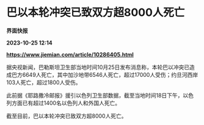# 巴以本轮冲突已致双方超8000人死亡
**界面快报**

**2023-10-25 12:14**

**https://www.jiemian.com/article/10286405.html**

据央视新闻，巴勒斯坦卫生部当地时间10月25日发布消息称，本轮巴以冲突已造成巴方6649人死亡，其中加沙地带6546人死亡，超过17000人受伤；约旦河西岸103人死亡，超过1800人受伤。

此前据《耶路撒冷邮报》援引以色列卫生部数据，截至当地时间18日下午，以色列方面已有超过1400名以色列人和外国人死亡。

截至目前，巴以本轮冲突已致双方超8000人死亡。
